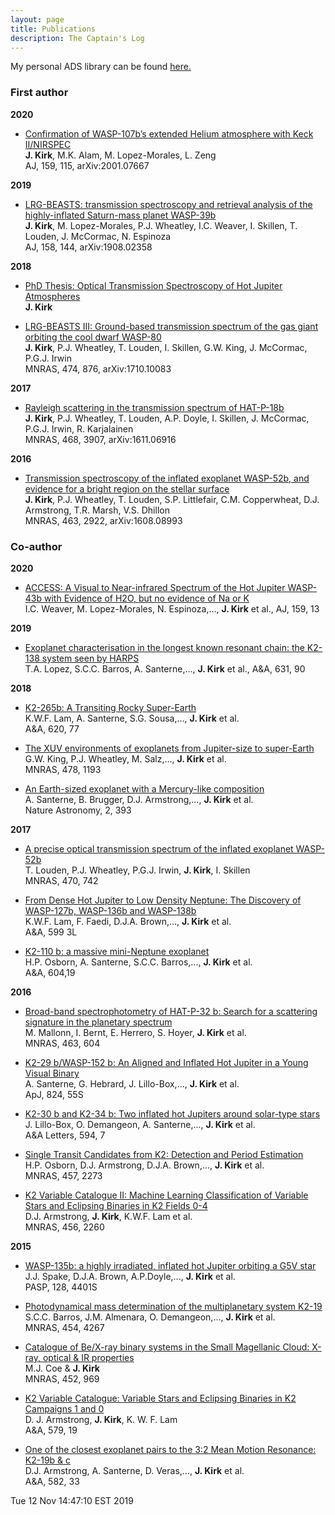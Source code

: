 ```yaml
---
layout: page
title: Publications
description: The Captain's Log
---
```


My personal ADS library can be found [here.](https://ui.adsabs.harvard.edu/#/public-libraries/mgPwhEXXSaSPC7QqWMQ6vw)


### First author

**2020**

- [Confirmation of WASP-107b’s extended Helium atmosphere with Keck II/NIRSPEC](https://ui.adsabs.harvard.edu/abs/2020arXiv200107667K/abstract) <br>
**J. Kirk**, M.K. Alam, M. Lopez-Morales, L. Zeng <br>
AJ, 159, 115, arXiv:2001.07667

**2019**

- [LRG-BEASTS: transmission spectroscopy and retrieval analysis of the highly-inflated Saturn-mass planet WASP-39b](https://ui.adsabs.harvard.edu/abs/2019arXiv190802358K/abstract) <br>
**J. Kirk**, M. Lopez-Morales, P.J. Wheatley, I.C. Weaver, I. Skillen, T. Louden, J. McCormac, N. Espinoza <br>
AJ, 158, 144, arXiv:1908.02358

**2018**

- [PhD Thesis: Optical Transmission Spectroscopy of Hot Jupiter Atmospheres](https://wrap.warwick.ac.uk/111014/) <br>
**J. Kirk**

- [LRG-BEASTS III: Ground-based transmission spectrum of the gas giant orbiting the cool dwarf WASP-80](https://ui.adsabs.harvard.edu/#abs/2018MNRAS.474..876K/abstract) <br>
**J. Kirk**, P.J. Wheatley, T. Louden, I. Skillen, G.W. King, J. McCormac, P.G.J. Irwin <br>
MNRAS, 474, 876, arXiv:1710.10083

**2017**

- [Rayleigh scattering in the transmission spectrum of HAT-P-18b](http://adsabs.harvard.edu/abs/2017MNRAS.468.3907K) <br>
 **J. Kirk**, P.J. Wheatley, T. Louden, A.P. Doyle, I. Skillen, J. McCormac, P.G.J. Irwin, R. Karjalainen <br>
MNRAS, 468, 3907, arXiv:1611.06916

**2016**

- [Transmission spectroscopy of the inflated exoplanet WASP-52b, and evidence for a bright region on the stellar surface](http://adsabs.harvard.edu/abs/2016MNRAS.463.2922K) <br>
**J. Kirk**, P.J. Wheatley, T. Louden, S.P. Littlefair, C.M. Copperwheat, D.J. Armstrong, T.R. Marsh, V.S. Dhillon <br>
MNRAS, 463, 2922, arXiv:1608.08993

### Co-author

**2020**

- [ACCESS: A Visual to Near-infrared Spectrum of the Hot Jupiter WASP-43b with Evidence of H2O, but no evidence of Na or K](https://arxiv.org/pdf/1911.03358.pdf) <br>
I.C. Weaver, M. Lopez-Morales, N. Espinoza,..., **J. Kirk** et al.,
AJ, 159, 13

**2019**

- [Exoplanet characterisation in the longest known resonant chain: the K2-138 system seen by HARPS](https://arxiv.org/pdf/1909.13527.pdf) <br>
T.A. Lopez, S.C.C. Barros, A. Santerne,..., **J. Kirk** et al.,
A&A, 631, 90

**2018**

- [K2-265b: A Transiting Rocky Super-Earth](https://arxiv.org/abs/1809.08869) <br>
K.W.F. Lam, A. Santerne, S.G. Sousa,..., **J. Kirk** et al. <br>
A&A, 620, 77

- [The XUV environments of exoplanets from Jupiter-size to super-Earth](https://arxiv.org/abs/1804.11124) <br>
G.W. King, P.J. Wheatley, M. Salz,..., **J. Kirk** et al. <br>
MNRAS, 478, 1193

- [An Earth-sized exoplanet with a Mercury-like composition](https://ui.adsabs.harvard.edu/#abs/2018NatAs.tmp...22S/abstract) <br>
A. Santerne, B. Brugger, D.J. Armstrong,..., **J. Kirk** et al. <br>
Nature Astronomy, 2, 393


**2017**

- [A precise optical transmission spectrum of the inflated exoplanet WASP-52b](http://adsabs.harvard.edu/abs/2017MNRAS.470..742L) <br>
T. Louden, P.J. Wheatley, P.G.J. Irwin, **J. Kirk**, I. Skillen <br>
MNRAS, 470, 742

- [From Dense Hot Jupiter to Low Density Neptune: The Discovery of WASP-127b, WASP-136b and WASP-138b](http://adsabs.harvard.edu/abs/2017A\%26A...599A...3L) <br>
K.W.F. Lam, F. Faedi, D.J.A. Brown,..., **J. Kirk** et al. <br>
A&A, 599 3L

- [K2-110 b: a massive mini-Neptune exoplanet](http://adsabs.harvard.edu/abs/2017A\%26A...604A..19O) <br>
H.P. Osborn, A. Santerne, S.C.C. Barros,..., **J. Kirk** et al. <br>
A&A, 604,19


**2016**

- [Broad-band spectrophotometry of HAT-P-32 b: Search for a scattering signature in the planetary spectrum](http://adsabs.harvard.edu/abs/2016MNRAS.463..604M) <br>
M. Mallonn, I. Bernt, E. Herrero, S. Hoyer, **J. Kirk** et al. <br>
MNRAS, 463, 604

- [K2-29 b/WASP-152 b: An Aligned and Inflated Hot Jupiter in a Young Visual Binary](http://adsabs.harvard.edu/abs/2016ApJ...824...55S) <br>
A. Santerne, G. Hebrard, J. Lillo-Box,..., **J. Kirk** et al. <br>
ApJ, 824, 55S

- [K2-30 b and K2-34 b: Two inflated hot Jupiters around solar-type stars](http://adsabs.harvard.edu/abs/2016A\%26A...594A..50L) <br>
J. Lillo-Box, O. Demangeon, A. Santerne,..., **J. Kirk** et al. <br>
A&A Letters, 594, 7

- [Single Transit Candidates from K2: Detection and Period Estimation](http://adsabs.harvard.edu/abs/2016MNRAS.457.2273O) <br>
H.P. Osborn, D.J. Armstrong, D.J.A. Brown,..., **J. Kirk** et al. <br>
MNRAS, 457, 2273

- [K2 Variable Catalogue II: Machine Learning Classification of Variable Stars and Eclipsing Binaries in K2 Fields 0-4](http://adsabs.harvard.edu/abs/2016MNRAS.456.2260A) <br>
D.J. Armstrong, **J. Kirk**, K.W.F. Lam et al. <br>
MNRAS, 456, 2260


**2015**

- [WASP-135b: a highly irradiated, inflated hot Jupiter orbiting a G5V star](http://adsabs.harvard.edu/abs/2016PASP..128b4401S) <br>
J.J. Spake, D.J.A. Brown, A.P.Doyle,..., **J. Kirk** et al. <br>
PASP, 128, 4401S

- [Photodynamical mass determination of the multiplanetary system K2-19](http://adsabs.harvard.edu/abs/2015MNRAS.454.4267B) <br>
S.C.C. Barros, J.M. Almenara, O. Demangeon,..., **J. Kirk** et al. <br>
MNRAS, 454, 4267

- [Catalogue of Be/X-ray binary systems in the Small Magellanic Cloud: X-ray, optical & IR properties](http://adsabs.harvard.edu/abs/2015MNRAS.452..969C) <br>
M.J. Coe & **J. Kirk** <br>
MNRAS, 452, 969

- [K2 Variable Catalogue: Variable Stars and Eclipsing Binaries in K2 Campaigns 1 and 0](http://adsabs.harvard.edu/abs/2015A\%26A...579A..19A) <br>
D. J. Armstrong, **J. Kirk**, K. W. F. Lam <br>
A&A, 579, 19

- [One of the closest exoplanet pairs to the 3:2 Mean Motion Resonance: K2-19b & c](http://adsabs.harvard.edu/abs/2015A\%26A...582A..33A) <br>
D.J. Armstrong, A. Santerne, D. Veras,..., **J. Kirk** et al. <br>
A&A, 582, 33

Tue 12 Nov 14:47:10 EST 2019

